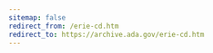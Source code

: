 ```yaml
---
sitemap: false 
redirect_from: /erie-cd.htm 
redirect_to: https://archive.ada.gov/erie-cd.htm 
---
```

